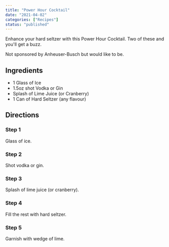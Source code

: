 ```yaml
---
title: "Power Hour Cocktail"
date: "2021-04-02"
categories: ["Recipes"]
status: "published"
---
```


Enhance your hard seltzer with this Power Hour Cocktail. Two of these and you'll get a buzz.

Not sponsored by Anheuser-Busch but would like to be.
<!-- excerpt end -->

## Ingredients
* 1 Glass of Ice
* 1.5oz shot Vodka or Gin
* Splash of Lime Juice (or Cranberry)
* 1 Can of Hard Seltzer (any flavour)

## Directions

### Step 1
Glass of ice.

### Step 2
Shot vodka or gin.

### Step 3
Splash of lime juice (or cranberry).

### Step 4
Fill the rest with hard seltzer.

### Step 5
Garnish with wedge of lime.
